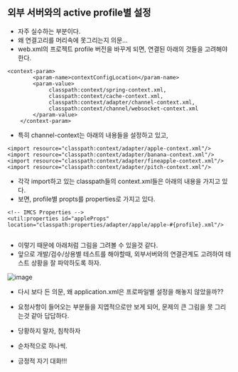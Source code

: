 ## 외부 서버와의 active profile별 설정 
- 자주 실수하는 부분이다. 
- 왜 연결고리를 머리속에 못그리는지 의문... 
- web.xml의 프로젝트 profile 버전을 바꾸게 되면, 연결된 아래의 것들을 고려해야 한다. 
    
```
<context-param>
    	<param-name>contextConfigLocation</param-name>
    	<param-value>
			 classpath:context/spring-context.xml,
			 classpath:context/cache-context.xml,
			 classpath:context/adapter/channel-context.xml,
			 classpath:context/channel/websocket-context.xml
		</param-value>
	</context-param>
```  
   
- 특히 channel-context는 아래의 내용들을 설정하고 있고,  
      
```
<import resource="classpath:context/adapter/apple-context.xml"/>
<import resource="classpath:context/adapter/banana-context.xml"/>
<import resource="classpath:context/adapter/fineapple-context.xml"/>
<import resource="classpath:context/adapter/pitch-context.xml"/>
``` 
      
- 각각 import하고 있는 classpath들의 context.xml들은 아래의 내용을 가지고 있다. 
- 보면, profile별 propts를 properties로 가지고 있다. 
  
```
<!-- IMCS Properties --> 
<util:properties id="appleProps"   location="classpath:properties/adapter/apple/apple-#{profile}.xml"/>
    
``` 
  
- 이렇기 때문에 아래처럼 그림을 그려볼 수 있을것 같다. 
- 앞으로 개발/검수/상용별 테스트를 해야할때, 외부서버와의 연결관계도 고려하여 테스트 상황을 잘 파악하도록 하자. 
    
![image](https://user-images.githubusercontent.com/32521173/61383967-9c52da80-a8ea-11e9-8e07-fcd8b0c083bf.png)
    
  
- 다시 보다 든 의문, 왜 application.xml은 프로파일별 설정을 해놓지 않았을까??

- 요청사항이 들어오는 부분들을 지엽적으로만 보게 되어, 문제의 큰 그림을 못 그리는것 같아 답답하다. 
- 당황하지 말자, 침착하자
- 순차적으로 하나씩.
- 긍정적 자기 대화!!! 
  
